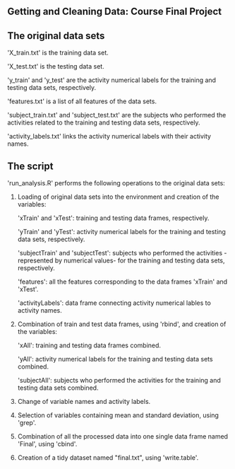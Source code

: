 ## Getting and Cleaning Data: Course Final Project

## The original data sets

'X_train.txt' is the training data set.

'X_test.txt' is the testing data set.

'y_train' and 'y_test' are the activity numerical labels for the training and testing data sets, respectively.

'features.txt' is a list of all features of the data sets.

'subject_train.txt' and 'subject_test.txt' are the subjects who performed the activities related to the training and testing data sets,
respectively.

'activity_labels.txt' links the activity numerical labels with their activity names.


## The script

'run_analysis.R' performs the following operations to the original data sets:

1. Loading of original data sets into the environment and creation of the variables: 

    'xTrain' and 'xTest': training and testing data frames, respectively.
    
    'yTrain' and 'yTest': activity numerical labels for the training and testing data sets, respectively.
    
    'subjectTrain' and 'subjectTest': subjects who performed the activities -represented by numerical values- for the training
    and testing data sets, respectively.
    
    'features': all the features corresponding to the data frames 'xTrain' and 'xTest'.
    
    'activityLabels': data frame connecting activity numerical lables to activity names. 

2. Combination of train and test data frames, using 'rbind', and creation of the variables:

    'xAll': training and testing data frames combined.
    
    'yAll': activity numerical labels for the training and testing data sets combined.
    
    'subjectAll': subjects who performed the activities for the training and testing data sets combined.

3. Change of variable names and activity labels.

4. Selection of variables containing mean and standard deviation, using 'grep'.

5. Combination of all the processed data into one single data frame named 'Final', using 'cbind'.

6. Creation of a tidy dataset named "final.txt", using 'write.table'.
